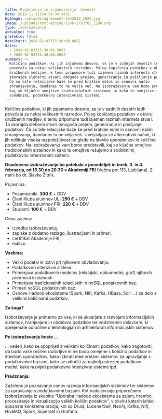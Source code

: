 ```yaml
---
title: Rudarjenje in organizacija  besedil
date: 2019-11-11T10:29:38.943Z
bgImage: /uploads/agreement-2642610_1920.jpg
image: /uploads/text-mining-icon-2793702_1280.png
type: izobrazevanje
aktualno: true
preteklo: false
dateStart: 2020-02-03T15:30:00.000Z
dates:
  - 2020-02-03T15:30:00.000Z
  - 2020-02-04T15:30:00.000Z
summary: >-
  Količina podatkov, ki jih zajamemo dnevno, se je v zadnjih desetih letih
  povečala za nekaj velikostnih razredov. Poleg kopičenja podatkov v okviru
  družbenih medijev, k temu pripomore tudi izjemen razmah interneta stvari. Ta
  skorajda sleherni stvari omogoča prejem, generiranje in pošiljanje podatkov.
  Če so bile relacijske baze še pred kratkim edini in osnovni način
  shranjevanja, dandanes to ne velja več. Na izobraževanju vam bomo predstavili,
  kaj so ključne omejitve tradicionalnih sistemov in kako te omejitve rešujemo s
  sodobnimi, podatkovno intenzivnimi sistemi.
---
```

Količina podatkov, ki jih zajamemo dnevno, se je v zadnjih desetih letih povečala za nekaj velikostnih razredov. Poleg kopičenja podatkov v okviru družbenih medijev, k temu pripomore tudi izjemen razmah interneta stvari. Ta skorajda sleherni stvari omogoča prejem, generiranje in pošiljanje podatkov. Če so bile relacijske baze še pred kratkim edini in osnovni način shranjevanja, dandanes to ne velja več. Uveljavljajo se alternativni načini, ki jih odlikuje visoka razpoložljivost ne glede na število uporabnikov in količino podatkov. Na izobraževanju vam bomo predstavili, kaj so ključne omejitve tradicionalnih sistemov in kako te omejitve rešujemo s sodobnimi, podatkovno intenzivnimi sistemi.


**Dvodnevno izobraževanje bo potekalo v ponedeljek in torek, 3. in 4. februarja, od 16.30 do 20.30 v Akademiji FRI** (Večna pot 113, Ljubljana). Z nami bo dr. Slavko Žitnik.

Prijavnina:

* Posamezniki: **300 €** + DDV
* Člani Kluba alumnov UL: **250 €** + DDV
* Člani Kluba alumnov FRI: **220 €** + DDV
* Študenti: **100 €** + DDV

Cena zajema:

* izvedbo izobraževanja,
* zapiske z dodatno razlago, ilustracijami in primeri,
* certifikat Akademije FRI,
* malico.

**Vsebina:**

* Veliki podatki in izzivi pri njihovem obvladovanju.
* Podatkovno intenzivni sistemi.
* Primerjava podatkovnih modelov (relacijski, dokumentni, graf) njihovih prednosti in slabosti.
* Primerjava tradicionalnih relacijskih in noSQL podatkovnih baz.
* Primeri noSQL podatkovnih baz.
* Osnove Hadoop ekosistema (Spark, Nifi, Kafka, HBase, Solr …) za delo z velikimi količinami podatkov.

**Za koga?**

Izobraževanje je primerno za vse, ki se ukvarjate z razvojem informacijskih sistemov, hranjenjem in obdelavo podatkov ter vodstvenim delavcem, ki sprejemate odločitve o tehnologijah in arhitekturah informacijskih sistemov.

**Po izobraževanju boste …**

… vedeli, kako se spoprijeti z velikimi količinami podatkov, kako zagotoviti, da bodo vaše rešitve razširljive in ne bodo omejene s količino podatkov in številom uporabnikov, kako izbirati med vrstami sistemov za upravljanje s podatkovnimi bazami, kako se odločiti za najbolj ustrezen podatkovni model, kako razvijati podatkovno intenzivne sisteme ipd.

**Predznanja:**

Zaželeno je poznavanje osnov razvoja informacijskih sistemov ter sistemov za upravljanje s podatkovnimi bazami. Kot nadaljevanje priporočamo izobraževanja iz skupine “Uporaba Hadoop ekosistema za zajem, hrambo, procesiranje in vizualizacijo velikih količin podatkov”, v okviru katerih lahko spoznate konkretna orodja, kot so Druid, Lucene/Solr, Neo4j, Kafka, Nifi, HiveMQ, Spark, Superset in Grafana.
